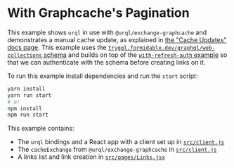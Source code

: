 # With Graphcache's Pagination

This example shows `urql` in use with `@urql/exchange-graphcache` and demonstrates a manual cache
update, as explained in [the "Cache Updates" docs page](https://formidable.com/open-source/urql/docs/graphcache/cache-updates/).
This example uses the [`trygql.formidable.dev/graphql/web-collections`
schema](https://github.com/FormidableLabs/trygql) and builds on top of the [`with-refresh-auth`
example](../with-refresh-auth) so that we can authenticate with the schema before creating links on
it.

To run this example install dependencies and run the `start` script:

```sh
yarn install
yarn run start
# or
npm install
npm run start
```

This example contains:

- The `urql` bindings and a React app with a client set up in [`src/client.js`](src/client.js)
- The `cacheExchange` from `@urql/exchange-graphcache` in [`src/client.js`](src/client.js)
- A links list and link creation in [`src/pages/Links.jsx`](src/pages/Links.jsx)
